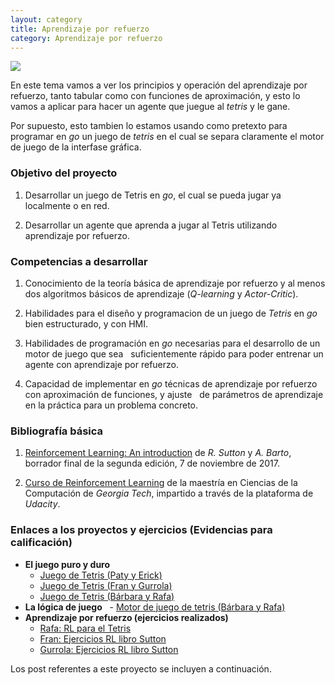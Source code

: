 ```yaml
---
layout: category
title: Aprendizaje por refuerzo
category: Aprendizaje por refuerzo
---
```


![](https://raw.githubusercontent.com/Topicos-IA-UNISON/Topicos-IA-UNISON.github.io/master/_screenshots/tetris.jpeg)

<!--
<img alt="Mobile home page" src="/_screenshots/2.png?raw=true" width="300px" />
<img alt="Mobile post page" src="/_screenshots/3.png?raw=true" width="300px" />
-->

En este tema vamos a ver los principios y operación del aprendizaje por refuerzo, 
tanto tabular como con funciones de aproximación, y esto lo vamos a aplicar para
hacer un agente que juegue al *tetris* y le gane.

Por supuesto, esto tambien lo estamos usando como pretexto para programar en *go* un 
juego de *tetris* en el cual se separa claramente el motor de juego de la interfase gráfica.

### Objetivo del proyecto

1. Desarrollar un juego de Tetris en *go*, el cual se pueda jugar ya localmente o en red.

2. Desarrollar un agente que aprenda a jugar al Tetris utilizando aprendizaje por refuerzo.


### Competencias a desarrollar

1. Conocimiento de la teoría básica de aprendizaje por refuerzo y al menos dos algoritmos básicos de
   aprendizaje (*Q-learning* y *Actor-Critic*).

2. Habilidades para el diseño y programacion de un juego de *Tetris* en *go* bien estructurado, y con HMI. 

2. Habilidades de programación en *go* necesarias para el desarrollo de un motor de juego que sea 
   suficientemente rápido para poder entrenar un agente con aprendizaje por refuerzo.

3. Capacidad de implementar en *go* técnicas de aprendizaje por refuerzo con aproximación de funciones, y ajuste
   de parámetros de aprendizaje en la práctica para un problema concreto.


### Bibliografía básica

1. [Reinforcement Learning: An introduction](http://incompleteideas.net/book/bookdraft2017nov5.pdf) de *R. Sutton* y *A. Barto*, borrador final de la segunda edición, 7 de noviembre de 2017.

2. [Curso de Reinforcement Learning](https://www.udacity.com/course/reinforcement-learning--ud600) de la maestría en Ciencias de la Computación de *Georgia Tech*, impartido a través de la plataforma de *Udacity*.


### Enlaces a los proyectos y ejercicios (Evidencias para calificación)

- **El juego puro y duro**
   - [Juego de Tetris (Paty y Erick)](https://github.com/TopicosIA/TetrisIA)
   - [Juego de Tetris (Fran y Gurrola)](https://github.com/LCC-TopicosAvanzadosAI/TetrisAI)
   - [Juego de Tetris (Bárbara y Rafa)](https://github.com/eltrufas/pixeltetris)
- **La lógica de juego**
   - [Motor de juego de tetris (Bárbara y Rafa)](https://github.com/eltrufas/tetriscore)  
- **Aprendizaje por refuerzo (ejercicios realizados)**
   - [Rafa: RL para el Tetris](https://github.com/eltrufas/rltetris)
   - [Fran: Ejercicios RL libro Sutton](https://github.com/Franko1307/Reinforcement-Learning-Golang)
   - [Gurrola: Ejercicios RL libro Sutton](https://github.com/JoseGurrola/Reinforcement-Learning-Go)




Los post referentes a este proyecto se incluyen a continuación.
